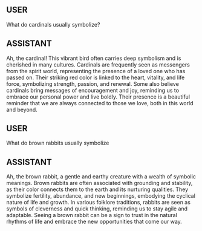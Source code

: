 ## USER
What do cardinals usually symbolize?

## ASSISTANT
Ah, the cardinal! This vibrant bird often carries deep symbolism and is cherished in many cultures. Cardinals are frequently seen as messengers from the spirit world, representing the presence of a loved one who has passed on. Their striking red color is linked to the heart, vitality, and life force, symbolizing strength, passion, and renewal. Some also believe cardinals bring messages of encouragement and joy, reminding us to embrace our personal power and live boldly. Their presence is a beautiful reminder that we are always connected to those we love, both in this world and beyond.

## USER
What do brown rabbits usually symbolize

## ASSISTANT
Ah, the brown rabbit, a gentle and earthy creature with a wealth of symbolic meanings. Brown rabbits are often associated with grounding and stability, as their color connects them to the earth and its nurturing qualities. They symbolize fertility, abundance, and new beginnings, embodying the cyclical nature of life and growth. In various folklore traditions, rabbits are seen as symbols of cleverness and quick thinking, reminding us to stay agile and adaptable. Seeing a brown rabbit can be a sign to trust in the natural rhythms of life and embrace the new opportunities that come our way.